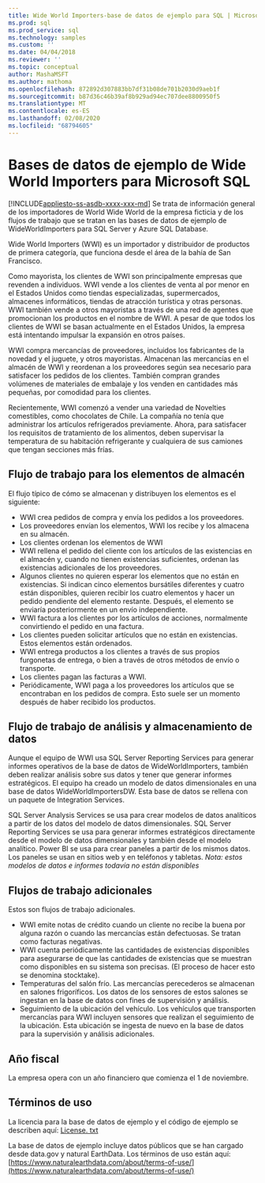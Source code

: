 ```yaml
---
title: Wide World Importers-base de datos de ejemplo para SQL | Microsoft Docs
ms.prod: sql
ms.prod_service: sql
ms.technology: samples
ms.custom: ''
ms.date: 04/04/2018
ms.reviewer: ''
ms.topic: conceptual
author: MashaMSFT
ms.author: mathoma
ms.openlocfilehash: 872892d307883bb7df31b08de701b2030d9aeb1f
ms.sourcegitcommit: b87d36c46b39af8b929ad94ec707dee8800950f5
ms.translationtype: MT
ms.contentlocale: es-ES
ms.lasthandoff: 02/08/2020
ms.locfileid: "68794605"
---
```

# <a name="wide-world-importers-sample-databases-for-microsoft-sql"></a>Bases de datos de ejemplo de Wide World Importers para Microsoft SQL
[!INCLUDE[appliesto-ss-asdb-xxxx-xxx-md](../includes/appliesto-ss-asdb-xxxx-xxx-md.md)]
Se trata de información general de los importadores de World Wide World de la empresa ficticia y de los flujos de trabajo que se tratan en las bases de datos de ejemplo de WideWorldImporters para SQL Server y Azure SQL Database.  

Wide World Importers (WWI) es un importador y distribuidor de productos de primera categoría, que funciona desde el área de la bahía de San Francisco.

Como mayorista, los clientes de WWI son principalmente empresas que revenden a individuos. WWI vende a los clientes de venta al por menor en el Estados Unidos como tiendas especializadas, supermercados, almacenes informáticos, tiendas de atracción turística y otras personas. WWI también vende a otros mayoristas a través de una red de agentes que promocionan los productos en el nombre de WWI. A pesar de que todos los clientes de WWI se basan actualmente en el Estados Unidos, la empresa está intentando impulsar la expansión en otros países.

WWI compra mercancías de proveedores, incluidos los fabricantes de la novedad y el juguete, y otros mayoristas. Almacenan las mercancías en el almacén de WWI y reordenan a los proveedores según sea necesario para satisfacer los pedidos de los clientes. También compran grandes volúmenes de materiales de embalaje y los venden en cantidades más pequeñas, por comodidad para los clientes.

Recientemente, WWI comenzó a vender una variedad de Novelties comestibles, como chocolates de Chile.  La compañía no tenía que administrar los artículos refrigerados previamente. Ahora, para satisfacer los requisitos de tratamiento de los alimentos, deben supervisar la temperatura de su habitación refrigerante y cualquiera de sus camiones que tengan secciones más frías.

## <a name="workflow-for-warehouse-stock-items"></a>Flujo de trabajo para los elementos de almacén

El flujo típico de cómo se almacenan y distribuyen los elementos es el siguiente:
- WWI crea pedidos de compra y envía los pedidos a los proveedores.
- Los proveedores envían los elementos, WWI los recibe y los almacena en su almacén.
- Los clientes ordenan los elementos de WWI
- WWI rellena el pedido del cliente con los artículos de las existencias en el almacén y, cuando no tienen existencias suficientes, ordenan las existencias adicionales de los proveedores.
- Algunos clientes no quieren esperar los elementos que no están en existencias. Si indican cinco elementos bursátiles diferentes y cuatro están disponibles, quieren recibir los cuatro elementos y hacer un pedido pendiente del elemento restante. Después, el elemento se enviaría posteriormente en un envío independiente.
- WWI factura a los clientes por los artículos de acciones, normalmente convirtiendo el pedido en una factura.
- Los clientes pueden solicitar artículos que no están en existencias. Estos elementos están ordenados.
- WWI entrega productos a los clientes a través de sus propios furgonetas de entrega, o bien a través de otros métodos de envío o transporte.
- Los clientes pagan las facturas a WWI.
- Periódicamente, WWI paga a los proveedores los artículos que se encontraban en los pedidos de compra. Esto suele ser un momento después de haber recibido los productos.

## <a name="data-warehouse-and-analysis-workflow"></a>Flujo de trabajo de análisis y almacenamiento de datos

Aunque el equipo de WWI usa SQL Server Reporting Services para generar informes operativos de la base de datos de WideWorldImporters, también deben realizar análisis sobre sus datos y tener que generar informes estratégicos. El equipo ha creado un modelo de datos dimensionales en una base de datos WideWorldImportersDW. Esta base de datos se rellena con un paquete de Integration Services.

SQL Server Analysis Services se usa para crear modelos de datos analíticos a partir de los datos del modelo de datos dimensionales. SQL Server Reporting Services se usa para generar informes estratégicos directamente desde el modelo de datos dimensionales y también desde el modelo analítico. Power BI se usa para crear paneles a partir de los mismos datos. Los paneles se usan en sitios web y en teléfonos y tabletas. *Nota: estos modelos de datos e informes todavía no están disponibles*

## <a name="additional-workflows"></a>Flujos de trabajo adicionales

Estos son flujos de trabajo adicionales.
- WWI emite notas de crédito cuando un cliente no recibe la buena por alguna razón o cuando las mercancías están defectuosas. Se tratan como facturas negativas.
- WWI cuenta periódicamente las cantidades de existencias disponibles para asegurarse de que las cantidades de existencias que se muestran como disponibles en su sistema son precisas. (El proceso de hacer esto se denomina stocktake).
- Temperaturas del salón frío. Las mercancías perecederos se almacenan en salones frigoríficos. Los datos de los sensores de estos salones se ingestan en la base de datos con fines de supervisión y análisis.
- Seguimiento de la ubicación del vehículo. Los vehículos que transporten mercancías para WWI incluyen sensores que realizan el seguimiento de la ubicación. Esta ubicación se ingesta de nuevo en la base de datos para la supervisión y análisis adicionales.

## <a name="fiscal-year"></a>Año fiscal

La empresa opera con un año financiero que comienza el 1 de noviembre.

## <a name="terms-of-use"></a>Términos de uso

La licencia para la base de datos de ejemplo y el código de ejemplo se describen aquí: [License. txt](https://github.com/Microsoft/sql-server-samples/blob/master/license.txt)

La base de datos de ejemplo incluye datos públicos que se han cargado desde data.gov y natural EarthData. Los términos de uso están aquí:[https://www.naturalearthdata.com/about/terms-of-use/](https://www.naturalearthdata.com/about/terms-of-use/)
